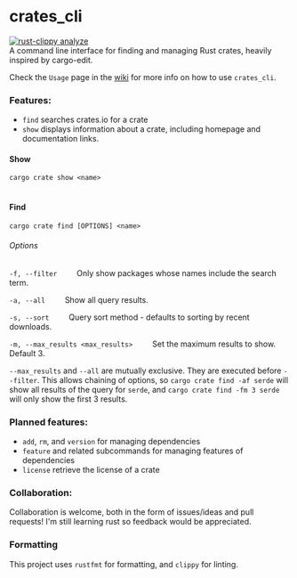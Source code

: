 # crates_cli

[![rust-clippy analyze](https://github.com/willothy/crates_cli/actions/workflows/rust-clippy.yml/badge.svg?branch=main)](https://github.com/willothy/crates_cli/actions/workflows/rust-clippy.yml)
<br>A command line interface for finding and managing Rust crates, heavily inspired by cargo-edit.


Check the `Usage` page in the [wiki](https://github.com/willothy/crates_cli/wiki) for more info on how to use `crates_cli`.

### Features:
- `find` searches crates.io for a crate
- `show` displays information about a crate, including homepage and documentation links.

#### Show
`cargo crate show <name>`<br><br>

#### Find
`cargo crate find [OPTIONS] <name>`
###### Options
`-f, --filter`&nbsp;&nbsp;&nbsp;&nbsp;&nbsp;&nbsp;&nbsp;&nbsp;
Only show packages whose names include the search term.

`-a, --all`&nbsp;&nbsp;&nbsp;&nbsp;&nbsp;&nbsp;&nbsp;&nbsp;
Show all query results.

`-s, --sort`&nbsp;&nbsp;&nbsp;&nbsp;&nbsp;&nbsp;&nbsp;&nbsp;
Query sort method - defaults to sorting by recent downloads.

`-m, --max_results <max_results>`&nbsp;&nbsp;&nbsp;&nbsp;&nbsp;&nbsp;&nbsp;&nbsp;
Set the maximum results to show. Default 3.

`--max_results` and `--all` are mutually exclusive. They are executed before `--filter`. This allows chaining of options, so `cargo crate find -af serde` will show all results of the query for `serde`, and `cargo crate find -fm 3 serde` will only show the first 3 results.

### Planned features:
- `add`, `rm`, and `version` for managing dependencies
- `feature` and related subcommands for managing features of dependencies
- `license` retrieve the license of a crate


### Collaboration:
Collaboration is welcome, both in the form of issues/ideas and pull requests! I'm still learning rust so feedback would be appreciated.

### Formatting
This project uses `rustfmt` for formatting, and `clippy` for linting.
